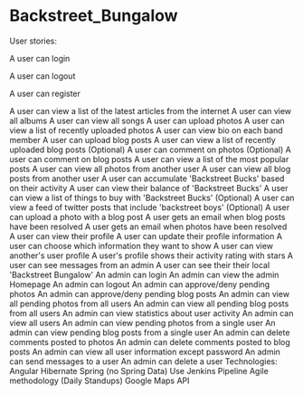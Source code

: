 # Backstreet_Bungalow

User stories:

A user can login

A user can logout

A user can register

A user can view a list of the latest articles from the internet
A user can view all albums
A user can view all songs
A user can upload photos
A user can view a list of recently uploaded photos
A user can view bio on each band member
A user can upload blog posts
A user can view a list of recently uploaded blog posts
(Optional) A user can comment on photos
(Optional) A user can comment on blog posts
A user can view a list of the most popular posts
A user can view all photos from another user
A user can view all blog posts from another user
A user can accumulate 'Backstreet Bucks' based on their activity
A user can view their balance of 'Backstreet Bucks'
A user can view a list of things to buy with 'Backstreet Bucks'
(Optional) A user can view a feed of twitter posts that include 'backstreet boys'
(Optional) A user can upload a photo with a blog post
A user gets an email when blog posts have been resolved
A user gets an email when photos have been resolved
A user can view their profile
A user can update their profile information
A user can choose which information they want to show
A user can view another's user profile
A user's profile shows their activity rating with stars
A user can see messages from an admin
A user can see their their local 'Backstreet Bungalow'
An admin can login
An admin can view the admin Homepage
An admin can logout
An admin can approve/deny pending photos
An admin can approve/deny pending blog posts
An admin can view all pending photos from all users
An admin can view all pending blog posts from all users
An admin can view statistics about user activity
An admin can view all users
An admin can view pending photos from a single user
An admin can view pending blog posts from a single user
An admin can delete comments posted to photos
An admin can delete comments posted to blog posts
An admin can view all user information except password
An admin can send messages to a user
An admin can delete a user
Technologies:
Angular
Hibernate
Spring (no Spring Data)
Use Jenkins Pipeline
Agile methodology (Daily Standups)
Google Maps API 
